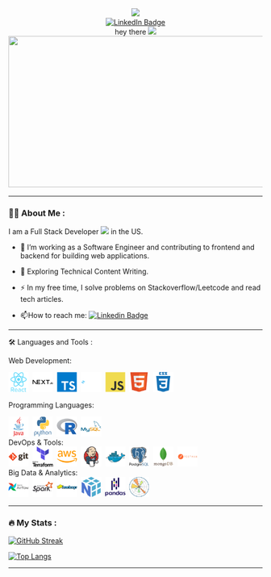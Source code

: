 <div id="header" align="center">
  <img src="https://media.giphy.com/media/M9gbBd9nbDrOTu1Mqx/giphy.gif" width="100"/>
  <div id="badges">
    <a href="https://www.linkedin.com/in/shunwen-hsiao/">
      <img src="https://img.shields.io/badge/LinkedIn-blue?style=for-the-badge&logo=linkedin&logoColor=white" alt="LinkedIn Badge"/>
    </a>
  </div>
<!--   <img src="https://komarev.com/ghpvc/?username=AaronHsiao1002&style=flat-square&color=blue" alt=""/>
  <h1> -->
    hey there
    <img src="https://media.giphy.com/media/hvRJCLFzcasrR4ia7z/giphy.gif" width="30px"/>
  </h1>
</div>
<div align="center">
  <img src="https://media.giphy.com/media/dWesBcTLavkZuG35MI/giphy.gif" width="600" height="300"/>
</div>

---

### :man_technologist: About Me :
I am a Full Stack Developer <img src="https://media.giphy.com/media/WUlplcMpOCEmTGBtBW/giphy.gif" width="30"> in the US.
- :telescope: I’m working as a Software Engineer and contributing to frontend and backend for building web applications.

- :seedling: Exploring Technical Content Writing.

- :zap: In my free time, I solve problems on Stackoverflow/Leetcode and read tech articles.

- :mailbox:How to reach me: [![Linkedin Badge](https://img.shields.io/badge/-Aaron-blue?style=flat&logo=Linkedin&logoColor=white)](https://www.linkedin.com/in/shunwen-hsiao/)

---

:hammer_and_wrench: Languages and Tools :

Web Development:
<div> <img src="https://github.com/devicons/devicon/blob/master/icons/react/react-original-wordmark.svg" title="React" alt="React" width="40" height="40"/>&nbsp; <img src="https://github.com/devicons/devicon/blob/master/icons/nextjs/nextjs-original-wordmark.svg" title="Next.js" alt="Next.js" width="40" height="40"/>&nbsp; <img src="https://github.com/devicons/devicon/blob/master/icons/typescript/typescript-original.svg" title="TypeScript" alt="TypeScript" width="40" height="40"/>&nbsp; <img src="https://github.com/devicons/devicon/blob/master/icons/tailwindcss/tailwindcss-original-wordmark.svg" title="Tailwind CSS" alt="Tailwind CSS" width="40" height="40"/>&nbsp; <img src="https://github.com/devicons/devicon/blob/master/icons/javascript/javascript-original.svg" title="JavaScript" alt="JavaScript" width="40" height="40"/>&nbsp; <img src="https://github.com/devicons/devicon/blob/master/icons/html5/html5-original.svg" title="HTML5" alt="HTML" width="40" height="40"/>&nbsp; <img src="https://github.com/devicons/devicon/blob/master/icons/css3/css3-plain-wordmark.svg" title="CSS3" alt="CSS" width="40" height="40"/>&nbsp; <img </div>
  
Programming Languages:
<div> <img src="https://github.com/devicons/devicon/blob/master/icons/java/java-original-wordmark.svg" title="Java" alt="Java" width="40" height="40"/>&nbsp; <img src="https://github.com/devicons/devicon/blob/master/icons/python/python-original-wordmark.svg" title="Python" alt="Python" width="40" height="40"/>&nbsp; <img src="https://github.com/devicons/devicon/blob/master/icons/r/r-original.svg" title="R" alt="R" width="40" height="40"/>&nbsp; <img src="https://github.com/devicons/devicon/blob/master/icons/mysql/mysql-original-wordmark.svg" title="SQL" alt="SQL" width="40" height="40"/>&nbsp; </div>
DevOps & Tools:
<div> <img src="https://github.com/devicons/devicon/blob/master/icons/git/git-original-wordmark.svg" title="Git" alt="Git" width="40" height="40"/>&nbsp; <img src="https://github.com/devicons/devicon/blob/master/icons/terraform/terraform-original-wordmark.svg" title="Terraform" alt="Terraform" width="40" height="40"/>&nbsp; <img src="https://github.com/devicons/devicon/blob/master/icons/amazonwebservices/amazonwebservices-plain-wordmark.svg" title="AWS" alt="AWS" width="40" height="40"/>&nbsp; <img src="https://github.com/devicons/devicon/blob/master/icons/jenkins/jenkins-original.svg" title="Jenkins" alt="Jenkins" width="40" height="40"/>&nbsp; <img src="https://github.com/devicons/devicon/blob/master/icons/docker/docker-original.svg" title="Docker" alt="Docker" width="40" height="40"/>&nbsp; <img src="https://github.com/devicons/devicon/blob/master/icons/postgresql/postgresql-original-wordmark.svg" title="PostgreSQL" alt="PostgreSQL" width="40" height="40"/>&nbsp; <img src="https://github.com/devicons/devicon/blob/master/icons/mongodb/mongodb-original-wordmark.svg" title="MongoDB" alt="MongoDB" width="40" height="40"/>&nbsp; <img src="https://github.com/devicons/devicon/blob/master/icons/postman/postman-original-wordmark.svg" title="Postman" alt="Postman" width="40" height="40"/>&nbsp; </div>
Big Data & Analytics:
<div> <img src="https://github.com/devicons/devicon/blob/master/icons/apacheairflow/apacheairflow-original-wordmark.svg" title="Airflow" alt="Airflow" width="40" height="40"/>&nbsp; <img src="https://github.com/devicons/devicon/blob/master/icons/apachespark/apachespark-original-wordmark.svg" title="Apache Spark" alt="Apache Spark" width="40" height="40"/>&nbsp; <img src="https://github.com/devicons/devicon/blob/master/icons/hadoop/hadoop-original-wordmark.svg" title="Hadoop" alt="Hadoop" width="40" height="40"/>&nbsp; <img src="https://github.com/devicons/devicon/blob/master/icons/numpy/numpy-original.svg" title="NumPy" alt="NumPy" width="40" height="40"/>&nbsp; <img src="https://github.com/devicons/devicon/blob/master/icons/pandas/pandas-original-wordmark.svg" title="Pandas" alt="Pandas" width="40" height="40"/>&nbsp; <img src="https://github.com/devicons/devicon/blob/master/icons/matplotlib/matplotlib-original.svg" title="Matplotlib" alt="Matplotlib" width="40" height="40"/>&nbsp; </div>







---

### :fire: My Stats :
[![GitHub Streak](https://github-readme-streak-stats.herokuapp.com/?user=AaronHsiao1002&theme=dark&background=000000)](https://git.io/streak-stats)

[![Top Langs](https://github-readme-stats.vercel.app/api/top-langs/?username=AaronHsiao1002&layout=compact&theme=vision-friendly-dark)](https://github.com/anuraghazra/github-readme-stats)

---
